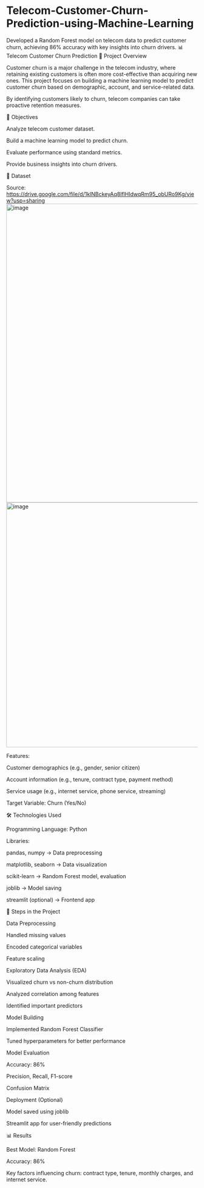 # Telecom-Customer-Churn-Prediction-using-Machine-Learning
Developed a Random Forest model on telecom data to predict customer churn, achieving 86% accuracy with key insights into churn drivers.
📊 Telecom Customer Churn Prediction
📌 Project Overview

Customer churn is a major challenge in the telecom industry, where retaining existing customers is often more cost-effective than acquiring new ones. This project focuses on building a machine learning model to predict customer churn based on demographic, account, and service-related data.

By identifying customers likely to churn, telecom companies can take proactive retention measures.

🎯 Objectives

Analyze telecom customer dataset.

Build a machine learning model to predict churn.

Evaluate performance using standard metrics.

Provide business insights into churn drivers.

📂 Dataset

Source: https://drive.google.com/file/d/1klNBckeyAq8lflHIdwqRm95_obURo9Kg/view?usp=sharing
<img width="764" height="787" alt="image" src="https://github.com/user-attachments/assets/a8d00af9-aa63-4076-8aaa-079f4b1c9b15" />
<img width="756" height="645" alt="image" src="https://github.com/user-attachments/assets/91627ad4-8d33-4563-bc2d-8f4100869f0c" />



Features:

Customer demographics (e.g., gender, senior citizen)

Account information (e.g., tenure, contract type, payment method)

Service usage (e.g., internet service, phone service, streaming)

Target Variable: Churn (Yes/No)

🛠️ Technologies Used

Programming Language: Python

Libraries:

pandas, numpy → Data preprocessing

matplotlib, seaborn → Data visualization

scikit-learn → Random Forest model, evaluation

joblib → Model saving

streamlit (optional) → Frontend app

🔑 Steps in the Project

Data Preprocessing

Handled missing values

Encoded categorical variables

Feature scaling

Exploratory Data Analysis (EDA)

Visualized churn vs non-churn distribution

Analyzed correlation among features

Identified important predictors

Model Building

Implemented Random Forest Classifier

Tuned hyperparameters for better performance

Model Evaluation

Accuracy: 86%

Precision, Recall, F1-score

Confusion Matrix

Deployment (Optional)

Model saved using joblib

Streamlit app for user-friendly predictions

📊 Results

Best Model: Random Forest

Accuracy: 86%

Key factors influencing churn: contract type, tenure, monthly charges, and internet service.
